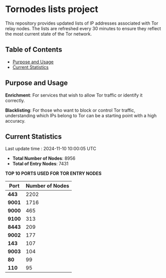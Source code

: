 # Tornodes lists project

This repository provides updated lists of IP addresses associated with Tor relay nodes. The lists are refreshed every 30 minutes to ensure they reflect the most current state of the Tor network.

## Table of Contents

- [Purpose and Usage](#purpose-and-usage)
- [Current Statistics](#current-statistics)


## Purpose and Usage

**Enrichment**: For services that wish to allow Tor traffic or identify it correctly.

**Blacklisting**: For those who want to block or control Tor traffic, understanding which IPs belong to Tor can be a starting point with a high accuracy.

## Current Statistics

Last update time : 2024-11-10 10:00:05 UTC

- **Total Number of Nodes**: 8956
- **Total of Entry Nodes**: 7431

**TOP 10 PORTS USED FOR TOR ENTRY NODES**

| **Port** | **Number of Nodes** |
|------|-----------------|
| **443**   | 2202  |
| **9001**   | 1716  |
| **9000**   | 465  |
| **9100**   | 313  |
| **8443**   | 209  |
| **9002**   | 177  |
| **143**   | 107  |
| **9003**   | 104  |
| **80**   | 99  |
| **110**   | 95  |


